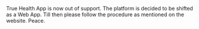 True Health App is now out of support. The platform is decided to be shifted as a Web App. Till then please follow the procedure as mentioned on the website.
Peace.
